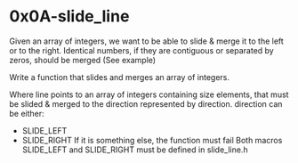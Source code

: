# 0x0A-slide_line
Given an array of integers, we want to be able to slide & merge it to the left or to the right. Identical numbers, if they are contiguous or separated by zeros, should be merged (See example)

Write a function that slides and merges an array of integers.

Where line points to an array of integers containing size elements, that must be slided & merged to the direction represented by direction. direction can be either:
- SLIDE_LEFT
- SLIDE_RIGHT
If it is something else, the function must fail
Both macros SLIDE_LEFT and SLIDE_RIGHT must be defined in slide_line.h